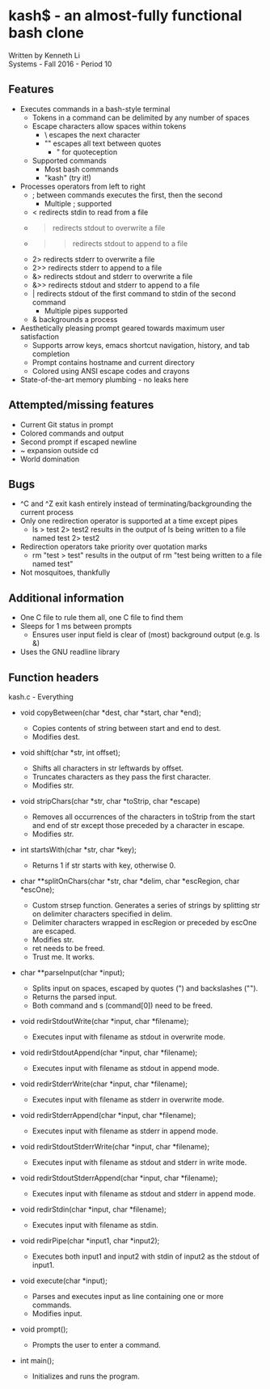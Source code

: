 # kash$ - an almost-fully functional bash clone  
Written by Kenneth Li  
Systems - Fall 2016 - Period 10  
  
## Features
- Executes commands in a bash-style terminal
	- Tokens in a command can be delimited by any number of spaces
	- Escape characters allow spaces within tokens
		- \ escapes the next character
		- "" escapes all text between quotes
			- \" for quoteception
	- Supported commands
		- Most bash commands
		- "kash" (try it!)
- Processes operators from left to right
	- ; between commands executes the first, then the second
		- Multiple ; supported
	- < redirects stdin to read from a file
	- > redirects stdout to overwrite a file
	- >> redirects stdout to append to a file
	- 2> redirects stderr to overwrite a file
	- 2>> redirects stderr to append to a file
	- &> redirects stdout and stderr to overwrite a file
	- &>> redirects stdout and stderr to append to a file
	- | redirects stdout of the first command to stdin of the second command
		- Multiple pipes supported
	- & backgrounds a process
- Aesthetically pleasing prompt geared towards maximum user satisfaction
	- Supports arrow keys, emacs shortcut navigation, history, and tab completion
	- Prompt contains hostname and current directory
	- Colored using ANSI escape codes and crayons
- State-of-the-art memory plumbing - no leaks here

## Attempted/missing features
- Current Git status in prompt
- Colored commands and output
- Second prompt if escaped newline
- ~ expansion outside cd
- World domination

## Bugs
- ^C and ^Z exit kash entirely instead of terminating/backgrounding the current process
- Only one redirection operator is supported at a time except pipes
	- ls > test 2> test2 results in the output of ls being written to a file named test 2> test2
- Redirection operators take priority over quotation marks
	- rm "test > test" results in the output of rm "test being written to a file named test"
- Not mosquitoes, thankfully

## Additional information
- One C file to rule them all, one C file to find them
- Sleeps for 1 ms between prompts
	- Ensures user input field is clear of (most) background output (e.g. ls &)
- Uses the GNU readline library

## Function headers
kash.c - Everything
* void copyBetween(char *dest, char *start, char *end);
 	* Copies contents of string between start and end to dest.
 	* Modifies dest.

* void shift(char *str, int offset);
	* Shifts all characters in str leftwards by offset.
	* Truncates characters as they pass the first character.
	* Modifies str.

* void stripChars(char *str, char *toStrip, char *escape)
	* Removes all occurrences of the characters in toStrip from the start and end of str except those preceded by a character in escape.
	* Modifies str.

* int startsWith(char *str, char *key);
	* Returns 1 if str starts with key, otherwise 0.

* char **splitOnChars(char *str, char *delim, char *escRegion, char *escOne);
	* Custom strsep function. Generates a series of strings by splitting str on delimiter characters specified in delim.
	* Delimiter characters wrapped in escRegion or preceded by escOne are escaped.
	* Modifies str.
	* ret needs to be freed.
	* Trust me. It works.

* char **parseInput(char *input);
	* Splits input on spaces, escaped by quotes (") and backslashes ("\").
	* Returns the parsed input.
	* Both command and s (command[0]) need to be freed.

* void redirStdoutWrite(char *input, char *filename);
	* Executes input with filename as stdout in overwrite mode.

* void redirStdoutAppend(char *input, char *filename);
	* Executes input with filename as stdout in append mode.

* void redirStderrWrite(char *input, char *filename);
	* Executes input with filename as stderr in overwrite mode.

* void redirStderrAppend(char *input, char *filename);
	* Executes input with filename as stderr in append mode.

* void redirStdoutStderrWrite(char *input, char *filename);
	* Executes input with filename as stdout and stderr in write mode.

* void redirStdoutStderrAppend(char *input, char *filename);
	* Executes input with filename as stdout and stderr in append mode.

* void redirStdin(char *input, char *filename);
	* Executes input with filename as stdin.

* void redirPipe(char *input1, char *input2);
	* Executes both input1 and input2 with stdin of input2 as the stdout of input1.

* void execute(char *input);
	* Parses and executes input as line containing one or more commands.
	* Modifies input.

* void prompt();
	* Prompts the user to enter a command.

* int main();
	* Initializes and runs the program.
